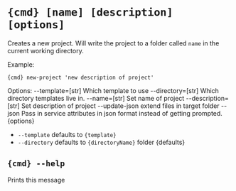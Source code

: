 # `{cmd} [name] [description] [options]`

Creates a new project. Will write the project to a folder called
  `name` in the current working directory.

Example:

`{cmd} new-project 'new description of project'`

Options:
    --template=[str]        Which template to use
    --directory=[str]       Which directory templates live in.
    --name=[str]            Set name of project
    --description=[str]     Set description of project
    --update-json           extend files in target folder
    --json                  Pass in service attributes in json format instead of getting prompted.
{options}

 - `--template` defaults to `{template}`
 - `--directory` defaults to `{directoryName}` folder
{defaults}

## `{cmd} --help`

Prints this message
